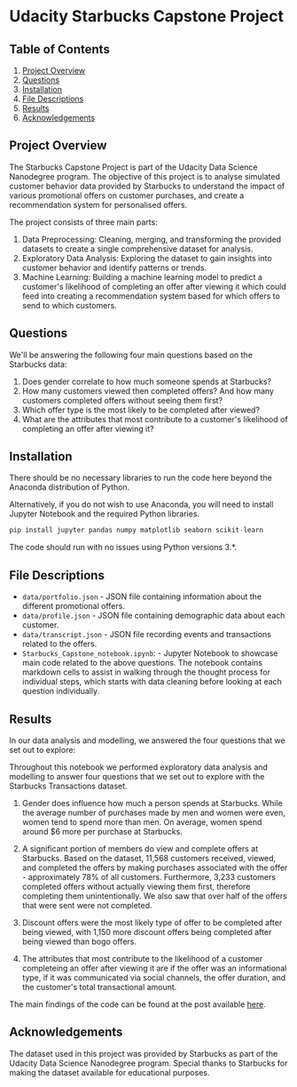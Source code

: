 # Udacity Starbucks Capstone Project
## Table of Contents
1. [Project Overview](#project-overview)
2. [Questions](#questions)
3. [Installation](#installation)
6. [File Descriptions](#file-descriptions)
7. [Results](#results)
8. [Acknowledgements](#acknowledgements)

## Project Overview
The Starbucks Capstone Project is part of the Udacity Data Science Nanodegree program. The objective of this project is to analyse simulated customer behavior data provided by Starbucks to understand the impact of various promotional offers on customer purchases, and create a recommendation system for personalised offers.

The project consists of three main parts:

1. Data Preprocessing: Cleaning, merging, and transforming the provided datasets to create a single comprehensive dataset for analysis.
2. Exploratory Data Analysis: Exploring the dataset to gain insights into customer behavior and identify patterns or trends.
3. Machine Learning: Building a machine learning model to predict a customer's likelihood of completing an offer after viewing it which could feed into creating a recommendation system based for which offers to send to which customers.

## Questions
We'll be answering the following four main questions based on the Starbucks data:

1. Does gender correlate to how much someone spends at Starbucks?
2. How many customers viewed then completed offers? And how many customers completed offers without seeing them first?
3. Which offer type is the most likely to be completed after viewed?
4. What are the attributes that most contribute to a customer's likelihood of completing an offer after viewing it?

## Installation
There should be no necessary libraries to run the code here beyond the Anaconda distribution of Python.

Alternatively, if you do not wish to use Anaconda, you will need to install Jupyter Notebook and the required Python libraries.

```python
pip install jupyter pandas numpy matplotlib seaborn scikit-learn
```

The code should run with no issues using Python versions 3.*.

## File Descriptions
* `data/portfolio.json` - JSON file containing information about the different promotional offers.
* `data/profile.json` - JSON file containing demographic data about each customer.
* `data/transcript.json` - JSON file recording events and transactions related to the offers.
* `Starbucks_Capstone_notebook.ipynb`: - Jupyter Notebook to showcase main code related to the above questions. The notebook contains markdown cells to assist in walking through the thought process for individual steps, which starts with data cleaning before looking at each question individually.

## Results
In our data analysis and modelling, we answered the four questions that we set out to explore:

Throughout this notebook we performed exploratory data analysis and modelling to answer four questions that we set out to explore with the Starbucks Transactions dataset.

1. Gender does influence how much a person spends at Starbucks. While the average number of purchases made by men and women were even, women tend to spend more than men. On average, women spend around $6 more per purchase at Starbucks.

2. A significant portion of members do view and complete offers at Starbucks. Based on the dataset, 11,568 customers received, viewed, and completed the offers by making purchases associated with the offer - approximately 78% of all customers. Furthermore, 3,233 customers completed offers without actually viewing them first, therefore completing them unintentionally. We also saw that over half of the offers that were sent were not completed.

3. Discount offers were the most likely type of offer to be completed after being viewed, with 1,150 more discount offers being completed after being viewed than bogo offers.

4. The attributes that most contribute to the likelihood of a customer completeing an offer after viewing it are if the offer was an informational type, if it was communicated via social channels, the offer duration, and the customer's total transactional amount.

The main findings of the code can be found at the post available [here](https://medium.com/@sarinapatel1213/how-can-we-boost-us-college-completion-rates-6f29efd3dd15). 

## Acknowledgements
The dataset used in this project was provided by Starbucks as part of the Udacity Data Science Nanodegree program. Special thanks to Starbucks for making the dataset available for educational purposes.
